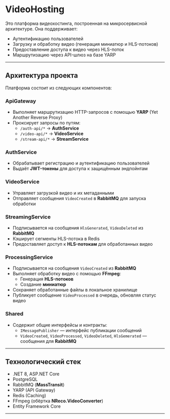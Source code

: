 # **VideoHosting**
Это платформа видеохостинга, построенная на микросервисной архитектуре. Она поддерживает:

-  Аутентификацию пользователей  
-  Загрузку и обработку видео (генерация миниатюр и HLS-потоков)
-  Предоставление доступа к видео через HLS-поток
-  Маршрутизацию через API-шлюз на базе YARP  

---

##  Архитектура проекта

Платформа состоит из следующих компонентов:

###  ApiGateway

- Выполняет маршрутизацию HTTP-запросов с помощью **YARP** (Yet Another Reverse Proxy)
- Проксирует запросы по путям:
  - `/auth-api/*` → **AuthService**
  - `/video-api/*` → **VideoService**
  - `/stream-api/*` → **StreamService**

###  AuthService

- Обрабатывает регистрацию и аутентификацию пользователей
- Выдаёт **JWT-токены** для доступа к защищённым эндпойнтам

###  VideoService

- Управляет загрузкой видео и их метаданными
- Отправляет сообщения `VideoCreated` в **RabbitMQ** для запуска обработки

###  StreamingService

- Подписывается на сообщения `HlsGenerated`, `VideoDeleted` из **RabbitMQ**
- Кэширует сегменты HLS-потока в Redis
- Предоставляет доступ к **HLS-потокам** для обработанных видео


###  ProcessingService

- Подписывается на сообщения `VideoCreated` из **RabbitMQ**
- Выполняет обработку видео с помощью **FFmpeg**:
  - Генерация **HLS-потоков**
  - Создание **миниатюр**
- Сохраняет обработанные файлы в локальное хранилище
- Публикует сообщение `VideoProcessed` в очередь, обновляя статус видео

###  Shared

- Содержит общие интерфейсы и контракты:
  - `IMessagePublisher` — интерфейс публикации сообщений
  - `VideoCreated`, `VideoProcessed`, `VideoDeleted`, `HlsGemerated` — сообщения для **RabbitMQ**

---

##  Технологический стек

- .NET 8, ASP.NET Core  
- PostgreSQL
- RabbitMQ (**MassTransit**)  
- YARP (API Gateway)
- Redis (Caching)
- FFmpeg (обёртка **NReco.VideoConverter**)  
- Entity Framework Core  

---

